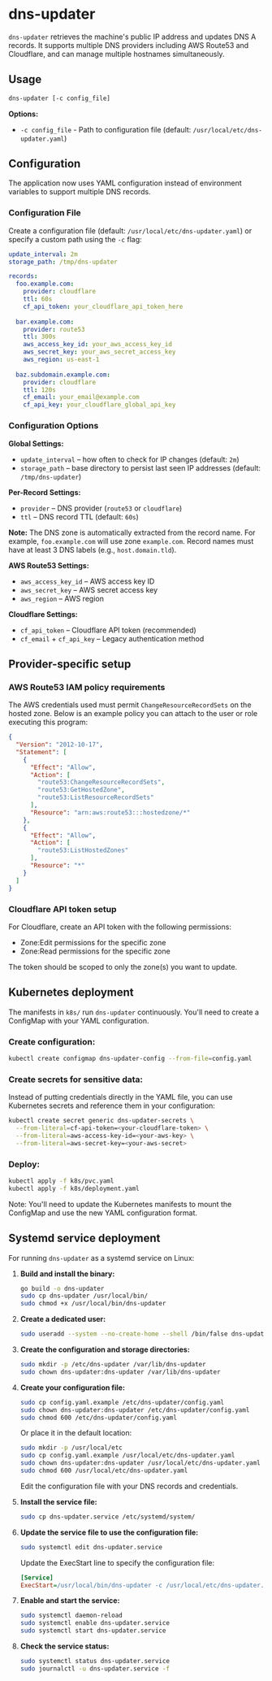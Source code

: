 # dns-updater

`dns-updater` retrieves the machine's public IP address and updates DNS A records. It supports multiple DNS providers including AWS Route53 and Cloudflare, and can manage multiple hostnames simultaneously.

## Usage

```bash
dns-updater [-c config_file]
```

**Options:**
- `-c config_file` - Path to configuration file (default: `/usr/local/etc/dns-updater.yaml`)

## Configuration

The application now uses YAML configuration instead of environment variables to support multiple DNS records.

### Configuration File

Create a configuration file (default: `/usr/local/etc/dns-updater.yaml`) or specify a custom path using the `-c` flag:

```yaml
update_interval: 2m
storage_path: /tmp/dns-updater

records:
  foo.example.com:
    provider: cloudflare
    ttl: 60s
    cf_api_token: your_cloudflare_api_token_here
    
  bar.example.com:
    provider: route53
    ttl: 300s
    aws_access_key_id: your_aws_access_key_id
    aws_secret_key: your_aws_secret_access_key
    aws_region: us-east-1
    
  baz.subdomain.example.com:
    provider: cloudflare
    ttl: 120s
    cf_email: your_email@example.com
    cf_api_key: your_cloudflare_global_api_key
```

### Configuration Options

**Global Settings:**
- `update_interval` – how often to check for IP changes (default: `2m`)
- `storage_path` – base directory to persist last seen IP addresses (default: `/tmp/dns-updater`)

**Per-Record Settings:**
- `provider` – DNS provider (`route53` or `cloudflare`)
- `ttl` – DNS record TTL (default: `60s`)

**Note:** The DNS zone is automatically extracted from the record name. For example, `foo.example.com` will use zone `example.com`. Record names must have at least 3 DNS labels (e.g., `host.domain.tld`).

**AWS Route53 Settings:**
- `aws_access_key_id` – AWS access key ID
- `aws_secret_key` – AWS secret access key  
- `aws_region` – AWS region

**Cloudflare Settings:**
- `cf_api_token` – Cloudflare API token (recommended)
- `cf_email` + `cf_api_key` – Legacy authentication method

## Provider-specific setup

### AWS Route53 IAM policy requirements

The AWS credentials used must permit `ChangeResourceRecordSets` on the hosted zone. Below is an example policy you can attach to the user or role executing this program:

```json
{
  "Version": "2012-10-17",
  "Statement": [
    {
      "Effect": "Allow",
      "Action": [
        "route53:ChangeResourceRecordSets",
        "route53:GetHostedZone",
        "route53:ListResourceRecordSets"
      ],
      "Resource": "arn:aws:route53:::hostedzone/*"
    },
    {
      "Effect": "Allow",
      "Action": [
        "route53:ListHostedZones"
      ],
      "Resource": "*"
    }
  ]
}
```

### Cloudflare API token setup

For Cloudflare, create an API token with the following permissions:
- Zone:Edit permissions for the specific zone
- Zone:Read permissions for the specific zone

The token should be scoped to only the zone(s) you want to update.

## Kubernetes deployment

The manifests in `k8s/` run `dns-updater` continuously. You'll need to create a ConfigMap with your YAML configuration.

### Create configuration:
```bash
kubectl create configmap dns-updater-config --from-file=config.yaml
```

### Create secrets for sensitive data:
Instead of putting credentials directly in the YAML file, you can use Kubernetes secrets and reference them in your configuration:

```bash
kubectl create secret generic dns-updater-secrets \
  --from-literal=cf-api-token=<your-cloudflare-token> \
  --from-literal=aws-access-key-id=<your-aws-key> \
  --from-literal=aws-secret-key=<your-aws-secret>
```

### Deploy:
```bash
kubectl apply -f k8s/pvc.yaml
kubectl apply -f k8s/deployment.yaml
```

Note: You'll need to update the Kubernetes manifests to mount the ConfigMap and use the new YAML configuration format.

## Systemd service deployment

For running `dns-updater` as a systemd service on Linux:

1. **Build and install the binary:**
   ```bash
   go build -o dns-updater
   sudo cp dns-updater /usr/local/bin/
   sudo chmod +x /usr/local/bin/dns-updater
   ```

2. **Create a dedicated user:**
   ```bash
   sudo useradd --system --no-create-home --shell /bin/false dns-updater
   ```

3. **Create the configuration and storage directories:**
   ```bash
   sudo mkdir -p /etc/dns-updater /var/lib/dns-updater
   sudo chown dns-updater:dns-updater /var/lib/dns-updater
   ```

4. **Create your configuration file:**
   ```bash
   sudo cp config.yaml.example /etc/dns-updater/config.yaml
   sudo chown dns-updater:dns-updater /etc/dns-updater/config.yaml
   sudo chmod 600 /etc/dns-updater/config.yaml
   ```
   
   Or place it in the default location:
   ```bash
   sudo mkdir -p /usr/local/etc
   sudo cp config.yaml.example /usr/local/etc/dns-updater.yaml
   sudo chown dns-updater:dns-updater /usr/local/etc/dns-updater.yaml
   sudo chmod 600 /usr/local/etc/dns-updater.yaml
   ```
   
   Edit the configuration file with your DNS records and credentials.

5. **Install the service file:**
   ```bash
   sudo cp dns-updater.service /etc/systemd/system/
   ```

6. **Update the service file to use the configuration file:**
   ```bash
   sudo systemctl edit dns-updater.service
   ```
   
   Update the ExecStart line to specify the configuration file:
   ```ini
   [Service]
   ExecStart=/usr/local/bin/dns-updater -c /usr/local/etc/dns-updater.yaml
   ```

7. **Enable and start the service:**
   ```bash
   sudo systemctl daemon-reload
   sudo systemctl enable dns-updater.service
   sudo systemctl start dns-updater.service
   ```

8. **Check the service status:**
   ```bash
   sudo systemctl status dns-updater.service
   sudo journalctl -u dns-updater.service -f
   ```
